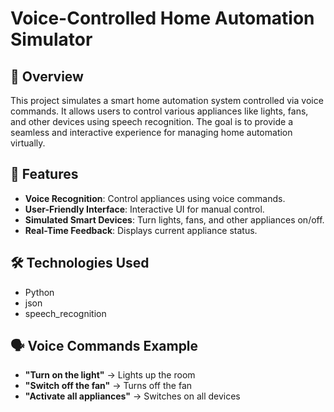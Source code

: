 # Voice-Controlled Home Automation Simulator  

## 📌 Overview  
This project simulates a smart home automation system controlled via voice commands. It allows users to control various appliances like lights, fans, and other devices using speech recognition. The goal is to provide a seamless and interactive experience for managing home automation virtually.  

## 🎯 Features  
- **Voice Recognition**: Control appliances using voice commands.  
- **User-Friendly Interface**: Interactive UI for manual control.  
- **Simulated Smart Devices**: Turn lights, fans, and other appliances on/off.  
- **Real-Time Feedback**: Displays current appliance status.  

## 🛠️ Technologies Used  
- Python   
- json
- speech_recognition

## 🗣️ Voice Commands Example  
- **"Turn on the light"** → Lights up the room  
- **"Switch off the fan"** → Turns off the fan  
- **"Activate all appliances"** → Switches on all devices  
